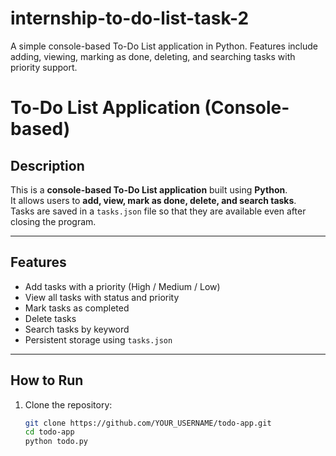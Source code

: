 
# internship-to-do-list-task-2
A simple console-based To-Do List application in Python. Features include adding, viewing, marking as done, deleting, and searching tasks with priority support.
# To-Do List Application (Console-based)

## Description
This is a **console-based To-Do List application** built using **Python**.  
It allows users to **add, view, mark as done, delete, and search tasks**.  
Tasks are saved in a `tasks.json` file so that they are available even after closing the program.

---

## Features
- Add tasks with a priority (High / Medium / Low)  
- View all tasks with status and priority  
- Mark tasks as completed  
- Delete tasks  
- Search tasks by keyword  
- Persistent storage using `tasks.json`  

---

## How to Run
1. Clone the repository:  
   ```bash
   git clone https://github.com/YOUR_USERNAME/todo-app.git
   cd todo-app
   python todo.py
